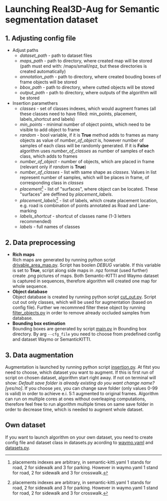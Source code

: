 # Launching Real3D-Aug for Semantic segmentation dataset

## 1. Adjusting config file

- Adjust paths
   - *dataset_path* - path to dataset files
   - *maps_path* - path to directory, where created map will be stored (path must end with: /maps/small/npz, but these directories is created automatically)
   - *annotation_path* - path to directory, where created bouding boxes of frame objects will be stored
   - *bbox_path* - path to directory, where cutted objects will be stored
   - *output_path* - path to directory, where outputs of the algorithm will be stored
- Insertion paramethers
   - *classes* - set of classes indexes, which would augment frames (all these classes need to have filled: min_points, placement, labels_shortcut and labels)
   - *min_points* - minimal number of object points, which need to be visible to add object to frame
   - *random* - bool variable, if it is **True** method adds to frames as many objects as value of *number_of_object* is, however number of samples of each class will be randomly generated. If it is **False** algorithm uses *number_of_classes* as number of samples of each class, which adds to frames
   - *number_of_object* - number of objects, which are placed in frame (relevant only if *random* is **True**)
   - *number_of_classes* - list with same shape as *classes*. Values in list represent number of samples, which will be places in frame, of corresponding class in *classes*
   - *placement*[^*] - list of "surfaces", where object can be located. These "surfaces" are deffined by *placement_labels*.
   - *placement_labels*[^*] - list of labels, which create placement location, e.g. road is combination of points annotated as Road and Lane-marking
   - *labels_shortcut* - shortcut of classes name (1-3 letters recommended)
   - *labels* - full names of classes


[^*]: placements indexes are arbitrary, in semantic-kitti.yaml 1 stands for road, 2 for sidewalk and 3 for parking. However in waymo.yaml 1 stand for road, 2 for sidewalk and 3 for crosswalk.

## 2. Data preprocessing
- **Rich maps**  
Rich maps are generated by running python script [drivable_area_map.py](rich_map/drivable_area_map.py). Script has boolen *DEBUG* variable. If this variable is set to **True**, script along side maps in .npz format (used further) create .png pictures of maps. Both Semantic-KITTI and Waymo dataset is captured in sequences, therefore algorithm will created one map for whole sequence.
- **Object database**  
Object database is created by running python script [cut_out.py](cut_object/cut_out.py). Script cut out only classes, which will be used for augmentation (based on config file). Further we recommned filter these object by running [filter_objects.py](cut_object/filter_objects.py) in order to remove already occluded samples from database.
- **Bounding box estimation**  
Bounding boxes are generated by script [main.py](bounding_boxes/main.py) in Bounding box directory. By arg ```--cfg_file``` you need to choose from predefined config and dataset Waymo or SemanticKITTI. 

## 3. Data augmentation
Augmentation is launched by running python script [insertion.py](Real3DAug/insertion.py). At fitst you need to choose, which dataset you want to augment. 
If this is first run of script on chosen dataset, algorithm start right away. If not on terminal will show: *Default save folder is already existing do you want change name? [yes/no]*. If you choose *yes*, you can change save folder (only values 0-99 is valid) in order to achieve e.i. 5:1 augmented to original frames.
Algorithm can run on multiple cores at ones without overleaping computations, therefore feel free to run algorithm multiple times on same save folder in order to decrease time, which is needed to augment whole dataset.

## Own dataset
If you want to launch algorithm on your own dataset, you need to create config file and dataset class in datasets.py acording to [waymo.yaml](config/waymo.yaml) and [datasets.py](Real3DAug/tools/datasets.py).
